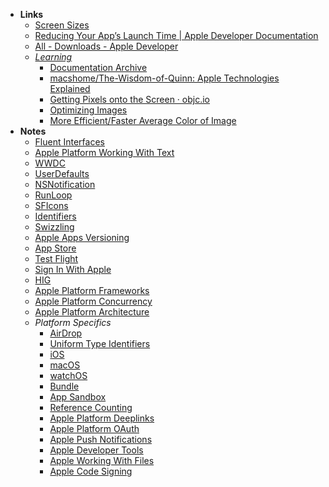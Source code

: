 - **Links**
	- [Screen Sizes](https://www.screensizes.app/?model=iphone-13)
	- [Reducing Your App’s Launch Time | Apple Developer Documentation](https://developer.apple.com/documentation/xcode/reducing-your-app-s-launch-time)
	- [All - Downloads - Apple Developer](https://developer.apple.com/download/all/)
	- *[Learning](../../Learning.md)*
		- [Documentation Archive](https://developer.apple.com/library/archive/navigation/)
		-  [macshome/The-Wisdom-of-Quinn: Apple Technologies Explained](https://github.com/macshome/The-Wisdom-of-Quinn)
		- [Getting Pixels onto the Screen · objc.io](https://www.objc.io/issues/3-views/moving-pixels-onto-the-screen/)
		- [Optimizing Images](https://www.swiftjectivec.com/optimizing-images/)
		- [More Efficient/Faster Average Color of Image](https://christianselig.com/2021/04/efficient-average-color/)
- **Notes**
	- [Fluent Interfaces](Fluent%20Interfaces.md)
	- [Apple Platform Working With Text](Apple%20Platform%20Working%20With%20Text.md)
	- [WWDC](WWDC.md)
	- [UserDefaults](UserDefaults.md)
	- [NSNotification](NSNotification.md)
	- [RunLoop](RunLoop.md)
	- [SFIcons](SFIcons.md)
	- [Identifiers](Identifiers.md)
	- [Swizzling](Swizzling.md)
	- [Apple Apps Versioning](Apple%20Apps%20Versioning.md)
	- [App Store](App%20Store.md)
	- [Test Flight](Test%20Flight.md)
	- [Sign In With Apple](Apple%20Technologies/Sign%20In%20With%20Apple.md)
	- [HIG](Apple%20Technologies/HIG.md)
	- [Apple Platform Frameworks](Apple%20Technologies/Apple%20Platform%20Frameworks.md)
	- [Apple Platform Concurrency](Apple%20Technologies/Apple%20Platform%20Concurrency.md)
	- [Apple Platform Architecture](Apple%20Technologies/Apple%20Platform%20Architecture.md)
	- *Platform Specifics*
		- [AirDrop](AirDrop.md)
		- [Uniform Type Identifiers](Uniform%20Type%20Identifiers.md)
		- [iOS](Apple%20Technologies/Apple%20Platform%20Specifics/iOS.md)
		- [macOS](OS's/macOS.md)
		- [watchOS](watchOS.md)
		- [Bundle](Apple%20Technologies/Apple%20Platform%20Specifics/Bundle.md)
		- [App Sandbox](Apple%20Technologies/Apple%20Platform%20Specifics/App%20Sandbox.md)
		- [Reference Counting](Apple%20Technologies/Apple%20Platform%20Specifics/Reference%20Counting.md)
		- [Apple Platform Deeplinks](Apple%20Technologies/Apple%20Platform%20Specifics/Apple%20Platform%20Deeplinks.md)
		- [Apple Platform OAuth](Apple%20Technologies/Apple%20Platform%20Specifics/Apple%20Platform%20OAuth.md)
		- [Apple Push Notifications](Apple%20Technologies/Apple%20Platform%20Specifics/Apple%20Push%20Notifications.md)
		- [Apple Developer Tools](Apple%20Technologies/Apple%20Platform%20Specifics/Apple%20Developer%20Tools.md)
		- [Apple Working With Files](Apple%20Technologies/Apple%20Working%20With%20Files.md)
		- [Apple Code Signing](Apple%20Technologies/Apple%20Platform%20Specifics/Apple%20Code%20Signing.md)